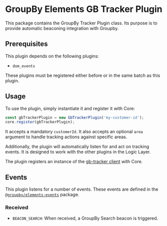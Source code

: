 # GroupBy Elements GB Tracker Plugin

This package contains the GroupBy Tracker Plugin class. Its purpose is to provide automatic beaconing integration with Groupby.

## Prerequisites

This plugin depends on the following plugins:

- `dom_events`

These plugins must be registered either before or in the same batch as
this plugin.

## Usage

To use the plugin, simply instantiate it and register it with Core:

```js
const gbTrackerPlugin = new GbTrackerPlugin('my-customer-id');
core.register(gbTrackerPlugin);
```

It accepts a mandatory `customerId`. It also accepts an optional `area`
argument to handle tracking actions against specific areas.

Additionally, the plugin will automatically listen for and act on tracking
events. It is designed to work with the other plugins in the Logic Layer.

The plugin registers an instance of the [gb-tracker client](https://www.npmjs.com/package/gb-tracker-client) with Core.

## Events

This plugin listens for a number of events.
These events are defined in the [`@groupby/elements-events`][elements-events] package.

[elements-events]: https://github.com/groupby/elements-events

### Received

* `BEACON_SEARCH`: When received, a GroupBy Search beacon is triggered.
